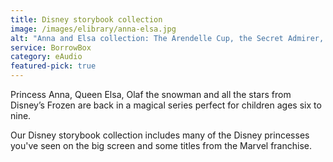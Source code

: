 ```yaml
---
title: Disney storybook collection
image: /images/elibrary/anna-elsa.jpg
alt: "Anna and Elsa collection: The Arendelle Cup, the Secret Admirer, Return to the Ice Palce, Anna takes charge. Picture is Anna and Elsa on a shed with a dog."
service: BorrowBox
category: eAudio
featured-pick: true
---
```


Princess Anna, Queen Elsa, Olaf the snowman and all the stars from Disney’s Frozen are back in a magical series perfect for children ages six to nine.

Our Disney storybook collection includes many of the Disney princesses you've seen on the big screen and some titles from the Marvel franchise.
